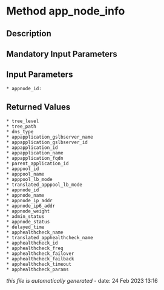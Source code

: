 # Method app_node_info

## Description
	

## Mandatory Input Parameters

## Input Parameters
	* appnode_id:

## Returned Values
	* tree_level
	* tree_path
	* dns_type
	* appapplication_gslbserver_name
	* appapplication_gslbserver_id
	* appapplication_id
	* appapplication_name
	* appapplication_fqdn
	* parent_application_id
	* apppool_id
	* apppool_name
	* apppool_lb_mode
	* translated_apppool_lb_mode
	* appnode_id
	* appnode_name
	* appnode_ip_addr
	* appnode_ip6_addr
	* appnode_weight
	* admin_status
	* appnode_status
	* delayed_time
	* apphealthcheck_name
	* translated_apphealthcheck_name
	* apphealthcheck_id
	* apphealthcheck_freq
	* apphealthcheck_failover
	* apphealthcheck_failback
	* apphealthcheck_timeout
	* apphealthcheck_params


*this file is automatically generated* - date: 24 Feb 2023 13:16